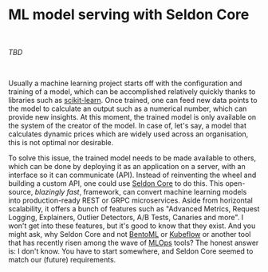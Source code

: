 # ML model serving with Seldon Core

&nbsp;

*TBD*

&nbsp;

Usually a machine learning project starts off with the configuration and training of a model, which can be accomplished relatively quickly thanks to libraries such as [scikit-learn](https://scikit-learn.org/stable/). Once trained, one can feed new data points to the model to calculate an output such as a numerical number, which can provide new insights. At this moment, the trained model is only available on the system of the creator of the model. In case of, let's say, a model that calculates dynamic prices which are widely used across an organisation, this is not optimal nor desirable. 

To solve this issue, the trained model needs to be made available to others, which can be done by deploying it as an application on a server, with an interface so it can communicate (API). Instead of reinventing the wheel and building a custom API, one could use [Seldon Core](https://github.com/SeldonIO/seldon-core) to do this. This open-source, *blazingly fast*, framework, can convert machine learning models into production-ready REST or GRPC microservices. Aside from horizontal scalability, it offers a bunch of features such as "Advanced Metrics, Request Logging, Explainers, Outlier Detectors, A/B Tests, Canaries and more". I won't get into these features, but it's good to know that they exist. And you might ask, why Seldon Core and not [BentoML](https://github.com/bentoml/BentoML) or [Kubeflow](https://github.com/kubeflow/kubeflow) or another tool that has recently risen among the wave of [MLOps](https://ml-ops.org/) tools? The honest answer is: I don't know. You have to start somewhere, and Seldon Core seemed to match our (future) requirements. 